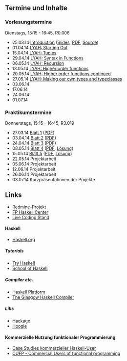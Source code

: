## Termine und Inhalte

### Vorlesungstermine

Dienstags, 15:15 - 16:45, R0.006

-   25.03.14 [Introduction](/docs/lectures/fun/html/01_Introduction.html) ([Slides](/docs/lectures/fun/presentation/01_Introduction.html), [PDF](/docs/lectures/fun/pdf/01_Introduction.pdf), [Source](https://github.com/obcode/fun/blob/master/01_Introduction.txt))
-   01.04.14 [LYAH: Starting Out](http://learnyouahaskell.com/starting-out)
-   15.04.14 [LYAH: Tuples](http://learnyouahaskell.com/starting-out#tuples)
-   29.04.14 [LYAH: Syntax in Functions](http://learnyouahaskell.com/syntax-in-functions)
-   06.05.14 [LYAH: Recursion](http://learnyouahaskell.com/recursion)
-   13.05.14 [LYAH: Higher order functions](http://learnyouahaskell.com/higher-order-functions)
-   20.05.14 [LYAH: Higher order functions continued](http://learnyouahaskell.com/higher-order-functions#folds)
-   27.05.14 [LYAH: Making our own types and typeclasses](http://learnyouahaskell.com/making-our-own-types-and-typeclasses)
-   03.06.14
-   17.06.14
-   24.06.14
-   01.07.14

### Praktikumstermine

Donnerstags, 15:15 - 16:45, R3.019

-   27.03.14 [Blatt 1](/docs/lectures/fun/html/Blatt01.html) ([PDF](/docs/lectures/fun/pdf/Blatt01.pdf))
-   03.04.14 [Blatt 2](/docs/lectures/fun/html/Blatt02.html) ([PDF](/docs/lectures/fun/pdf/Blatt02.pdf))
-   24.04.14 [Blatt 3](/docs/lectures/fun/html/Blatt03.html) ([PDF](/docs/lectures/fun/pdf/Blatt03.pdf))
-   08.05.14 [Blatt 4](/docs/lectures/fun/html/Blatt04.html) ([PDF](/docs/lectures/fun/pdf/Blatt04.pdf), [Lösung](https://github.com/ob-cs-hm-edu/fun-Moviestore))
-   15.05.14 [Blatt 5](/docs/lectures/fun/html/Blatt05.html) ([PDF](/docs/lectures/fun/pdf/Blatt05.pdf), [Lösung](https://github.com/ob-cs-hm-edu/fun-Moviestore))
-   22.05.14 Projektarbeit
-   05.06.14 Projektarbeit
-   12.06.14 Projektarbeit
-   26.06.14 Projektarbeit
-   03.07.14 Kurzpräsentationen der Projekte


## Links

-   [Redmine-Projekt](https://redmine.cs.hm.edu/projects/2014-braun-funktionale-programmierung)
-   [FP Haskell Center](https://www.fpcomplete.com/ide)
-   [Live Coding Stand](https://www.dropbox.com/sh/h35lu4f7u26sbth/rvP-_5WS6A)

#### Haskell

-   [Haskell.org](http://haskell.org/)

##### Tutorials

-   [Try Haskell](http://tryhaskell.org/)
-   [School of Haskell](https://haskell.fpcomplete.com/school)

##### Compiler etc.

-   [Haskell Platform](http://www.haskell.org/platform/)
-   [The Glasgow Haskell Compiler](http://www.haskell.org/ghc/)

##### Libs

-   [Hackage](http://hackage.haskell.org/)
-   [Hoogle](http://www.haskell.org/hoogle/)

#### Kommerzielle Nutzung funktionaler Programmierung

-   [Case Studies kommerzieller Haskell-User](http://fpcomplete.com/technology/case-studies/)
-   [CUFP - Commercial Users of functional programming](http://cufp.org/)

